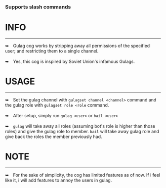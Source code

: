 ### Supports slash commands
<h1></h1>

# INFO
---
➥ Gulag cog works by stripping away all permissions of the specified user; and restricting them to a single channel.
<br/> <br/>
➥ Yes, this cog is inspired by Soviet Union's infamous Gulags.

# USAGE
---
➥ Set the gulag channel with `gulagset channel <channel>` command and the gulag role with `gulagset role <role` command.
<br/> <br/>
➥ After setup, simply run `gulag <user>` or `bail <user>`
<br/> <br/>
➥ `gulag` will take away all roles (assuming bot's role is higher than those roles) and give the gulag role to member. `bail` will take away gulag role and give back the roles the member previously had.

# NOTE
---
➥ For the sake of simplicity, the cog has limited features as of now. If i feel like it, i will add features to annoy the users in gulag.
